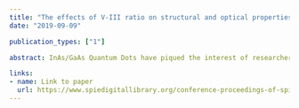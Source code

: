 ```yaml
---
title: "The effects of V-III ratio on structural and optical properties of self-assembled InAs quantum dots"
date: "2019-09-09"

publication_types: ["1"]

abstract: InAs/GaAs Quantum Dots have piqued the interest of researchers owing to the advantages they offer in the fabrication of highly efficient optoelectronic devices. In this study, we aim to examine the consequence varying V-III ratio on optical and structural behavior of self-assembled InAs/GaAs Stranski-Krastanov (SK) Quantum Dots grown on GaAs substrate using Molecular Beam Epitaxy (MBE). Three samples consisting of three layers of vertically stacked Quantum Dots with three different V-III ratios (48, 60 and 80 respectively) grown at a substrate temperature of 490°C have been thoroughly examined using PL spectroscopy and HR-XRD. The best optical response is seen in the sample with 80 as VIII ratio. A higher As vapor pressure during growth seems to suppress the surface migration of Indium atoms leading to bigger dot size, increased PL intensity and more uniform distribution rendering better optical response. The absence of satellite peaks in HR-XRD measurements of sample with lower V-III ratio indicates significant density of point-defects. HRXRD analysis reveals an increase in perpendicular strain with greater V-III ratio. Reduced FWHM in sample with higher V-III ratio is in accordance with suppressed Indium diffusion and strain propagation across multi-layered nanostructure contributing to greater uniformity in dot-size. PL spectrum of sample with least V-III ratio shows sharp peaks around 900 nm indicating incomplete dot-formation at such low ratios leaving significant part of wetting layer exposed. Our investigation provides interesting insights into kinetics of nanostructure growth which will prove to be helpful in fabrication of optimized nanostructures.

links:
- name: Link to paper
  url: https://www.spiedigitallibrary.org/conference-proceedings-of-spie/11085/2528996/The-effects-of-V-III-ratio-on-structural-and-optical/10.1117/12.2528996.short?SSO=1
---
```


